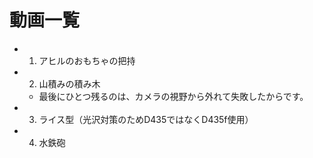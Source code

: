 # 動画一覧

- 1. アヒルのおもちゃの把持
- 2. 山積みの積み木
    - 最後にひとつ残るのは、カメラの視野から外れて失敗したからです。
- 3. ライス型（光沢対策のためD435ではなくD435f使用）
- 4. 水鉄砲

